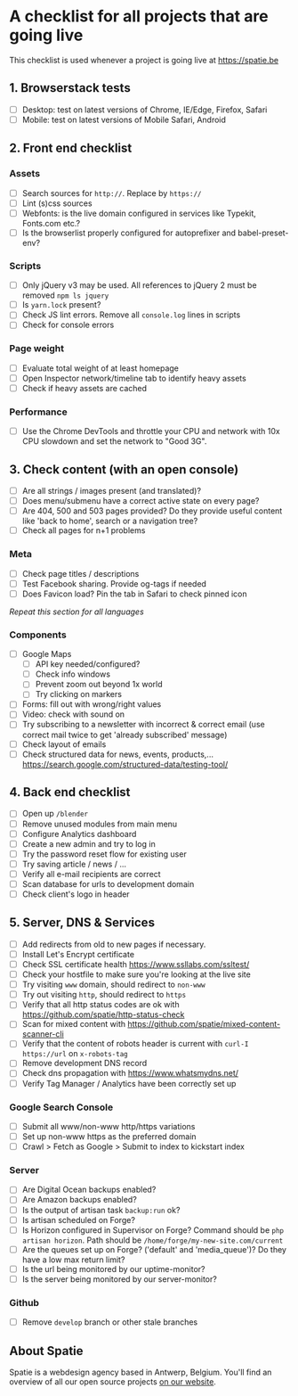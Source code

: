 # A checklist for all projects that are going live

This checklist is used whenever a project is going live at https://spatie.be

## 1. Browserstack tests
- [ ] Desktop: test on latest versions of Chrome, IE/Edge, Firefox, Safari
- [ ] Mobile: test on latest versions of Mobile Safari, Android

## 2. Front end checklist

### Assets
- [ ] Search sources for `http://`. Replace by `https://`
- [ ] Lint (s)css sources
- [ ] Webfonts: is the live domain configured in services like Typekit, Fonts.com etc.?
- [ ] Is the browserlist properly configured for autoprefixer and babel-preset-env?

### Scripts
- [ ] Only jQuery v3 may be used. All references to jQuery 2 must be removed `npm ls jquery`
- [ ] Is `yarn.lock` present?
- [ ] Check JS lint errors. Remove all `console.log` lines in scripts
- [ ] Check for console errors

### Page weight
- [ ] Evaluate total weight of at least homepage
- [ ] Open Inspector network/timeline tab to identify heavy assets 
- [ ] Check if heavy assets are cached 

### Performance
- [ ] Use the Chrome DevTools and throttle your CPU and network with 10x CPU slowdown and set the network to "Good 3G".

## 3. Check content (with an open console)
- [ ] Are all strings / images present (and translated)?
- [ ] Does menu/submenu have a correct active state on every page?
- [ ] Are 404, 500 and 503 pages provided? Do they provide useful content like 'back to home', search or a navigation tree?
- [ ] Check all pages for n+1 problems

### Meta
- [ ] Check page titles / descriptions
- [ ] Test Facebook sharing. Provide og-tags if needed
- [ ] Does Favicon load? Pin the tab in Safari to check pinned icon

_Repeat this section for all languages_

### Components
- [ ] Google Maps
    - [ ] API key needed/configured?
    - [ ] Check info windows
    - [ ] Prevent zoom out beyond 1x world
    - [ ] Try clicking on markers
- [ ] Forms: fill out with wrong/right values
- [ ] Video: check with sound on
- [ ] Try subscribing to a newsletter with incorrect & correct email (use correct mail twice to get 'already subscribed' message)
- [ ] Check layout of emails
- [ ] Check structured data for news, events, products,... https://search.google.com/structured-data/testing-tool/

## 4. Back end checklist
- [ ] Open up `/blender`
- [ ] Remove unused modules from main menu 
- [ ] Configure Analytics dashboard
- [ ] Create a new admin and try to log in
- [ ] Try the password reset flow for existing user
- [ ] Try saving article / news / ...
- [ ] Verify all e-mail recipients are correct
- [ ] Scan database for urls to development domain
- [ ] Check client's logo in header

## 5. Server, DNS & Services
- [ ] Add redirects from old to new pages if necessary.
- [ ] Install Let's Encrypt certificate
- [ ] Check SSL certificate health https://www.ssllabs.com/ssltest/
- [ ] Check your hostfile to make sure you're looking at the live site
- [ ] Try visiting `www` domain, should redirect to `non-www`
- [ ] Try out visiting `http`, should redirect to `https`
- [ ] Verify that all http status codes are ok with https://github.com/spatie/http-status-check
- [ ] Scan for mixed content with https://github.com/spatie/mixed-content-scanner-cli
- [ ] Verify that the content of robots header is current with `curl-I https://url` on `x-robots-tag`
- [ ] Remove development DNS record
- [ ] Check dns propagation with https://www.whatsmydns.net/
- [ ] Verify Tag Manager / Analytics have been correctly set up

### Google Search Console
- [ ] Submit all www/non-www http/https variations
- [ ] Set up non-www https as the preferred domain 
- [ ] Crawl > Fetch as Google > Submit to index to kickstart index

### Server
- [ ] Are Digital Ocean backups enabled?
- [ ] Are Amazon backups enabled?
- [ ] Is the output of artisan task `backup:run` ok?
- [ ] Is artisan scheduled on Forge?
- [ ] Is Horizon configured in Supervisor on Forge? Command should be `php artisan horizon`. Path should be `/home/forge/my-new-site.com/current`
- [ ] Are the queues set up on Forge? ('default' and 'media_queue')? Do they have a low max return limit?
- [ ] Is the url being monitored by our uptime-monitor?
- [ ] Is the server being monitored by our server-monitor?

### Github
- [ ] Remove `develop` branch or other stale branches 

## About Spatie
Spatie is a webdesign agency based in Antwerp, Belgium. You'll find an overview of all our open source projects [on our website](https://spatie.be/opensource).
